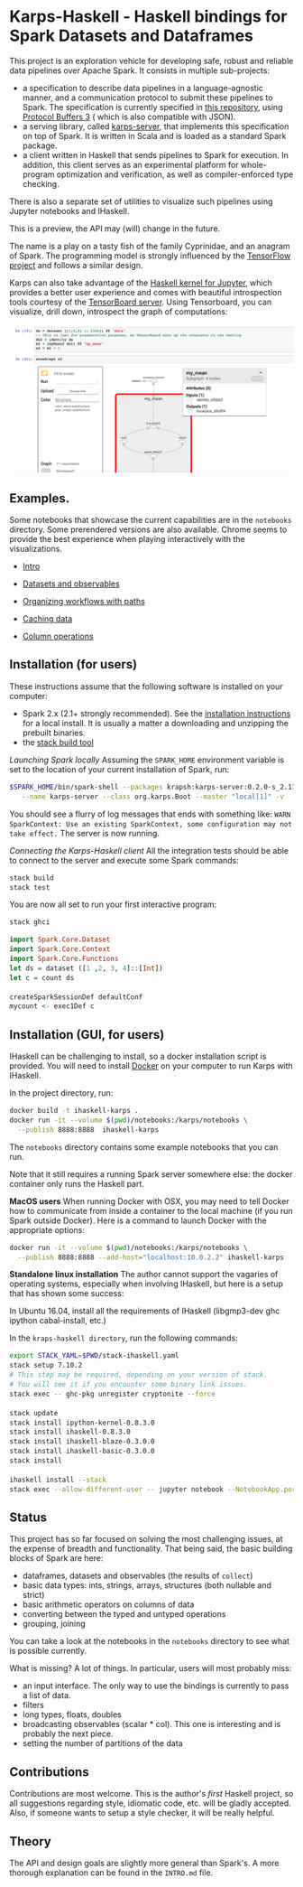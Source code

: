 # Karps-Haskell - Haskell bindings for Spark Datasets and Dataframes

This project is an exploration vehicle for developing safe, robust and reliable
data pipelines over Apache Spark. It consists in multiple sub-projects:
- a specification to describe data pipelines in a language-agnostic manner,
  and a communication protocol to submit these pipelines to Spark. The
  specification is currently specified in [this repository](https://github.com/krapsh/karps-interface), using
   [Protocol Buffers 3](https://developers.google.com/protocol-buffers/docs/proto3) (
    which is also compatible with JSON).
- a serving library, called
  [karps-server](https://github.com/tjhunter/karps), that implements this specification on top of Spark.
  It is written in Scala and is loaded as a standard Spark package.
- a client written in Haskell that sends pipelines to Spark for execution. In
  addition, this client serves as an experimental platform for whole-program optimization and verification, as well as compiler-enforced type checking.

There is also a separate set of utilities to visualize such pipelines using
Jupyter notebooks and IHaskell.

This is a preview, the API may (will) change in the future.

The name is a play on a tasty fish of the family Cyprinidae, and an anagram of Spark. The programming model is strongly influenced by the
[TensorFlow project](https://www.tensorflow.org/) and follows a similar design.


Karps can also take advantage of the [Haskell kernel for Jupyter](https://github.com/gibiansky/IHaskell), which provides a better user
experience and comes with beautiful introspection tools courtesy of the
[TensorBoard server](https://www.tensorflow.org/how_tos/summaries_and_tensorboard/). Using
Tensorboard, you can visualize, drill down, introspect the graph of computations:

![image](https://github.com/tjhunter/karps-haskell/raw/master/notebooks/ihaskell-tensorboard.png)


## Examples.

Some notebooks that showcase the current capabilities are in the `notebooks`
directory. Some prerendered versions are also available. Chrome seems to provide
the best experience when playing interactively with the visualizations.

  - [Intro](https://rawgit.com/krapsh/kraps-haskell/master/notebooks/rendered/00_Intro.html)

  - [Datasets and observables](https://rawgit.com/krapsh/kraps-haskell/master/notebooks/rendered/01_Datasets_Dataframes_Observable_DynObservable.html)

  - [Organizing workflows with paths](https://rawgit.com/krapsh/kraps-haskell/master/notebooks/rendered/02_Organizing_workflows.html)

  - [Caching data](https://rawgit.com/krapsh/kraps-haskell/master/notebooks/rendered/03_Caching_data.html)

  - [Column operations](https://rawgit.com/krapsh/kraps-haskell/master/notebooks/rendered/06_Column_operations.html)

## Installation (for users)

These instructions assume that the following software is installed on your computer:
 - Spark 2.x (2.1+ strongly recommended). See the [installation instructions](http://spark.apache.org/docs/latest/#downloading) for a local install. It is usually a matter a downloading and unzipping the prebuilt binaries.
 - the [stack build tool](https://docs.haskellstack.org/en/stable/README/)

_Launching Spark locally_ Assuming the `SPARK_HOME` environment variable is set
to the location of your current installation of Spark, run:
```sh
$SPARK_HOME/bin/spark-shell --packages krapsh:karps-server:0.2.0-s_2.11\
   --name karps-server --class org.karps.Boot --master "local[1]" -v
```

You should see a flurry of log messages that ends with something like: `WARN SparkContext: Use an existing SparkContext, some configuration may not take effect.` The server is now running.

_Connecting the Karps-Haskell client_ All the integration tests should be able
to connect to the server and execute some Spark commands:

```sh
stack build
stack test
```

You are now all set to run your first interactive program:

```sh
stack ghci
```

```haskell
import Spark.Core.Dataset
import Spark.Core.Context
import Spark.Core.Functions
let ds = dataset ([1 ,2, 3, 4]::[Int])
let c = count ds

createSparkSessionDef defaultConf
mycount <- exec1Def c
```

## Installation (GUI, for users)

IHaskell can be challenging to install, so a docker installation script is provided. You will need to install [Docker](https://www.docker.com/) on your computer to run Karps with IHaskell.

In the project directory, run:

```bash
docker build -t ihaskell-karps .
docker run -it --volume $(pwd)/notebooks:/karps/notebooks \
  --publish 8888:8888  ihaskell-karps
```

The `notebooks` directory contains some example notebooks that you can run.

Note that it still requires a running Spark server somewhere else: the docker
container only runs the Haskell part.

__MacOS users__ When running Docker with OSX, you may need to tell Docker how
to communicate from inside a container to the local machine (if you run Spark
outside Docker). Here is a command to launch Docker with the appropriate options:

```bash
docker run -it --volume $(pwd)/notebooks:/karps/notebooks \
  --publish 8888:8888 --add-host="localhost:10.0.2.2" ihaskell-karps
```

__Standalone linux installation__ The author cannot support the vagaries of
operating systems, especially when involving IHaskell, but here is a setup that
has shown some success:

In Ubuntu 16.04, install all the requirements of IHaskell (libgmp3-dev ghc ipython cabal-install, etc.)

In the `kraps-haskell directory`, run the following commands:

```bash
export STACK_YAML=$PWD/stack-ihaskell.yaml
stack setup 7.10.2
# This step may be required, depending on your version of stack.
# You will see it if you encounter some binary link issues.
stack exec -- ghc-pkg unregister cryptonite --force

stack update
stack install ipython-kernel-0.8.3.0
stack install ihaskell-0.8.3.0
stack install ihaskell-blaze-0.3.0.0
stack install ihaskell-basic-0.3.0.0
stack install

ihaskell install --stack
stack exec --allow-different-user -- jupyter notebook --NotebookApp.port=8888 '--NotebookApp.ip=*' --NotebookApp.notebook_dir=$PWD
```

## Status

This project has so far focused on solving the most challenging issues, at the
expense of breadth and functionality. That being said, the basic building blocks of
Spark are here:
 - dataframes, datasets and observables (the results of `collect`)
 - basic data types: ints, strings, arrays, structures (both nullable and strict)
 - basic arithmetic operators on columns of data
 - converting between the typed and untyped operations
 - grouping, joining

You can take a look at the notebooks in the `notebooks` directory to see what is
possible currently.

What is missing? A lot of things. In particular, users will most probably miss:
 - an input interface. The only way to use the bindings is currently to pass a list of data.
 - filters
 - long types, floats, doubles
 - broadcasting observables (scalar * col). This one is interesting and is probably the next piece.
 - setting the number of partitions of the data

## Contributions

Contributions are most welcome. This is the author's _first_ Haskell project, so
all suggestions regarding style, idiomatic code, etc. will be gladly accepted.
Also, if someone wants to setup a style checker, it will be really helpful.

## Theory

The API and design goals are slightly more general than Spark's. A more thorough
explanation can be found in the `INTRO.md` file.
